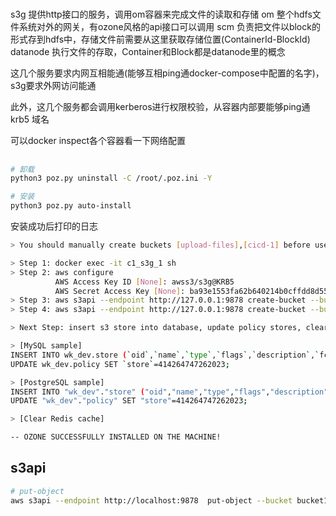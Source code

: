 #

s3g 提供http接口的服务，调用om容器来完成文件的读取和存储
om 整个hdfs文件系统对外的网关，有ozone风格的api接口可以调用
scm 负责把文件以block的形式存到hdfs中，存储文件前需要从这里获取存储位置(ContainerId-BlockId)
datanode 执行文件的存取，Container和Block都是datanode里的概念

这几个服务要求内网互相能通(能够互相ping通docker-compose中配置的名字)，s3g要求外网访问能通

此外，这几个服务都会调用kerberos进行权限校验，从容器内部要能够ping通 krb5 域名

可以docker inspect各个容器看一下网络配置

##

```sh
# 卸载
python3 poz.py uninstall -C /root/.poz.ini -Y

# 安装
python3 poz.py auto-install 
```

安装成功后打印的日志
```sh
> You should manually create buckets [upload-files],[cicd-1] before use the ozone oss.

> Step 1: docker exec -it c1_s3g_1 sh
> Step 2: aws configure
          AWS Access Key ID [None]: awss3/s3g@KRB5
          AWS Secret Access Key [None]: ba93e1553fa62b640214b0cffdd8d55db68bfcd5b6987c19858cc3c327b5443c
> Step 3: aws s3api --endpoint http://127.0.0.1:9878 create-bucket --bucket=upload-files
> Step 4: aws s3api --endpoint http://127.0.0.1:9878 create-bucket --bucket=cicd-1

> Next Step: insert s3 store into database, update policy stores, clear cache.

> [MySQL sample]
INSERT INTO wk_dev.store (`oid`,`name`,`type`,`flags`,`description`,`fcs_url`,`path`,`host`,`port`,`prem`,`protocol`,`ftp_user`,`ftp_pass`,`tenant_id`) VALUES (414264747262023,"s3",3,0,"ozone oss","","upload-files","192.168.17.160",9878,1,"http","awss3/s3g@KRB5","ba93e1553fa62b640214b0cffdd8d55db68bfcd5b6987c19858cc3c327b5443c",1);
UPDATE wk_dev.policy SET `store`=414264747262023;

> [PostgreSQL sample]
INSERT INTO "wk_dev"."store" ("oid","name","type","flags","description","fcs_url","path","host","port","prem","protocol","ftp_user","ftp_pass","tenant_id") VALUES (414264747262023,"s3",3,0,"ozone oss","","upload-files","192.168.17.160",9878,1,"http","awss3/s3g@KRB5","ba93e1553fa62b640214b0cffdd8d55db68bfcd5b6987c19858cc3c327b5443c",1);
UPDATE "wk_dev"."policy" SET "store"=414264747262023;

> [Clear Redis cache]

-- OZONE SUCCESSFULLY INSTALLED ON THE MACHINE!
```

## s3api

```sh
# put-object
aws s3api --endpoint http://localhost:9878  put-object --bucket bucket1 --body /tmp/testfile --key test2
```
